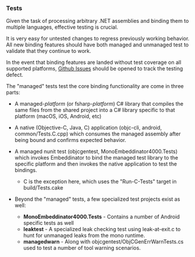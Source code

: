 ### Tests

Given the task of processing arbitrary .NET assemblies and binding them to multiple languages, effective testing is crucial.

It is very easy for untested changes to regress previously working behavior. All new binding features should have both managed and unmanaged test to validate that they continue to work. 

In the event that binding features are landed without test coverage on all supported platforms, [Github Issues](https://github.com/mono/Embeddinator-4000/issues) should be opened to track the testing defect.

The "managed" tests test the core binding functionality are come in three parts:

- A managed-*platform* (or fsharp-*platform*) C# library that compiles the same files from the shared project into a C# library specific to that platform (macOS, iOS, Android, etc)
- A native (Objective-C, Java, C) application (objc-cli, android, common/Tests.C.cpp) which consumes the managed assembly after being bound and confirms expected behavior.
- A managed nunit test (objcgentest, MonoEmbeddinator4000.Tests) which invokes Embeddinator to bind the managed test library to the specific platform and then invokes the native application to test the bindings.
    - C is the exception here, which uses the "Run-C-Tests" target in  build/Tests.cake

- Beyond the "managed" tests, a few specialized test projects exist as well:
    - **MonoEmbeddinator4000.Tests** - Contains a number of Android specific tests as well
    - **leaktest** - A specialized leak checking test using leak-at-exit.c to hunt for unmanaged leaks from the mono runtime.
    - **managedwarn** - Along with objcgentest/ObjCGenErrWarnTests.cs used to test a number of tool warning scenarios.
